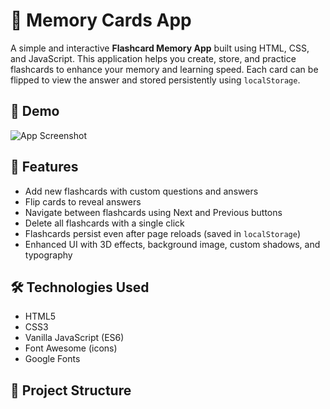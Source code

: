 # 🧠 Memory Cards App

A simple and interactive **Flashcard Memory App** built using HTML, CSS, and JavaScript. This application helps you create, store, and practice flashcards to enhance your memory and learning speed. Each card can be flipped to view the answer and stored persistently using `localStorage`.

## 📸 Demo

![App Screenshot](screenshot.png) <!-- Replace with actual screenshot if available -->

## 🚀 Features

- Add new flashcards with custom questions and answers
- Flip cards to reveal answers
- Navigate between flashcards using Next and Previous buttons
- Delete all flashcards with a single click
- Flashcards persist even after page reloads (saved in `localStorage`)
- Enhanced UI with 3D effects, background image, custom shadows, and typography

## 🛠️ Technologies Used

- HTML5
- CSS3
- Vanilla JavaScript (ES6)
- Font Awesome (icons)
- Google Fonts

## 📁 Project Structure

